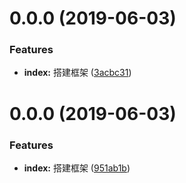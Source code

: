 # 0.0.0 (2019-06-03)


### Features

* **index:** 搭建框架 ([3acbc31](https://github.com/jackBlackMa/angular-test/commit/3acbc31))



# 0.0.0 (2019-06-03)


### Features

* **index:** 搭建框架 ([951ab1b](https://github.com/jackBlackMa/angular-test/commit/951ab1b))



